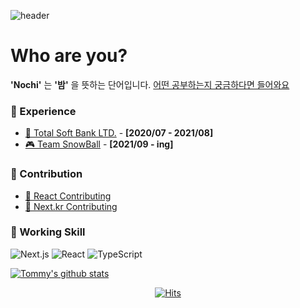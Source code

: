 
![header](https://capsule-render.vercel.app/api?type=slice&color=0:30cfd0,100:330867&height=200&text=Nochi&fontAlign=70&fontColor=ffffff&rotate=13&fontAlignY=25&desc=Front-End%20Developer&descAlign=70.&descAlignY=44)



# Who are you?
**'Nochi'** 는 **'밤'** 을 뜻하는 단어입니다. [어떤 공부하는지 궁금하다면 들어와요](https://nextjs-notion-blog-5ekmupexs-ainochi-kor.vercel.app/)

### 💼 Experience
- [🚢 Total Soft Bank LTD.](http://www.tsb.co.kr/index.php) - **[2020/07 - 2021/08]**
- [🎮 Team SnowBall](https://www.teamsnowball.com/) - **[2021/09 - ing]** <br />


### 🚀 Contribution
- [📃 React Contributing](https://github.com/reactjs/ko.react.dev/pull/324)
- [📃 Next.kr Contributing](https://github.com/Nextjs-kr/Nextjs.kr/blob/main/docs/03-pages/01-building-your-application/06-configuring/12-error-handling.mdx)

### 🔨 Working Skill
![Next.js](https://img.shields.io/badge/Next.js-000000?logo=Next.js&logoColor=white)
![React](https://img.shields.io/badge/React-61DAFB?logo=React&logoColor=white) 
![TypeScript](https://img.shields.io/badge/TypeScript-3178C6?logo=TypeScript&logoColor=white) 
<br />


[![Tommy's github stats](https://github-readme-stats.vercel.app/api?username=ainochi-kor&show_icons=true&theme=tokyonight)](https://github.com/anuraghazra/github-readme-stats)


 
<div align="center"> 
 
[![Hits](https://hits.seeyoufarm.com/api/count/incr/badge.svg?url=https%3A%2F%2Fgithub.com%2Fainochi-kor&count_bg=%2379C83D&title_bg=%23555555&icon=&icon_color=%23E7E7E7&title=hits&edge_flat=false)](https://hits.seeyoufarm.com)

</div>


<!-- - [Contributing] 
 -->
 
<!--
[![Nochi's wakatime stats](https://github-readme-stats.vercel.app/api/wakatime?username=Nochi)](https://wakatime.com/@Nochi)
 -->
<!--
**ainochi-kor/ainochi-kor** is a ✨ _special_ ✨ repository because its `README.md` (this file) appears on your GitHub profile.

Here are some ideas to get you started:
![MariaDB](https://img.shields.io/badge/MariaDB-003545.svg?logo=MariaDB&logoColor=white)
![Angular](https://img.shields.io/badge/Angular-DD0031?logo=Angular&logoColor=white)
![GraphQL](https://img.shields.io/badge/GraphQL-E10098?logo=GraphQL&logoColor=white)
![Next.js](https://img.shields.io/badge/Next.js-000000?logo=Next.js&logoColor=white)
![Svelte](https://img.shields.io/badge/Svelte-FF3E00?logo=Svelte&logoColor=white)

- [Work] [(주)토탈소프트뱅크](http://www.tsb.co.kr/index.php) => TA, RF, YT 등 B2B 웹 프로덕트(풀스택)
- [Work] [(주)팀스노우볼](https://www.teamsnowball.com/) => B2B E-Sport 분석 사이트, B2C Twitch Extension 프로덕트
- [Test] [Lib Test](https://lib-testing-project.netlify.app/) => 라이브러리 테스트
- [Test] [d3.js를 Typescript로 테스트 중](https://study-d3.vercel.app/)

- 🔭 I’m currently working on ...
- 🌱 I’m currently learning ...
- 👯 I’m looking to collaborate on ...
- 🤔 I’m looking for help with ...
- 💬 Ask me about ...
- 📫 How to reach me: ...
- 😄 Pronouns: ...
- ⚡ Fun fact: ...

📗

## 🌱 경험
![Vue.js](https://img.shields.io/badge/Vue.js-4FC08D?logo=Vue.js&logoColor=white)


![BootStrap](https://img.shields.io/badge/BootStrap-7952B3?logo=BootStrap&logoColor=white)
![Webpack](https://img.shields.io/badge/Webpack-8DD6F9?logo=Webpack&logoColor=white)
![Spring](https://img.shields.io/badge/Spring-6DB33F.svg?logo=spring&logoColor=white)
![Spring_Boot](https://img.shields.io/badge/Spring_Boot-6DB33F.svg?logo=spring&logoColor=white)
![Maven](https://img.shields.io/badge/Maven-C71A36.svg?logo=apache-maven&logoColor=white)
![Node.js](https://img.shields.io/badge/Node.js-339933?logo=Node.js&logoColor=white)
![Oracle](https://img.shields.io/badge/Oracle-F80000.svg?logo=Oracle&logoColor=white)
![Python](https://img.shields.io/badge/Python-3776AB.svg?logo=Python&logoColor=white)
![Sass](https://img.shields.io/badge/Sass-CC6699?logo=Sass&logoColor=white)
![jQuery](https://img.shields.io/badge/jQuery-0769AD?logo=jQuery&logoColor=white)
![Java_8](https://img.shields.io/badge/java8-red?logo=java&logoColor=white)
![Java_11](https://img.shields.io/badge/java11-red?logo=java&logoColor=white)


### 👍 그 외.
![Git](https://img.shields.io/badge/Git-F05032.svg?logo=Git&logoColor=white)
![GitHub](https://img.shields.io/badge/GitHub-181717.svg?logo=GitHub&logoColor=white)
![Markdown](https://img.shields.io/badge/Markdown-000000?logo=markdown&logoColor=white)
-->

<!-- ## Sub
![Solidity](https://img.shields.io/badge/Solidity-363636.svg?logo=Solidity&logoColor=white)
![Ethereum](https://img.shields.io/badge/Ethereum-3C3C3D.svg?logo=Ethereum&logoColor=white)
![Go](https://img.shields.io/badge/Go-00ADD8.svg?logo=Go&logoColor=white)
![Node.js](https://img.shields.io/badge/Node.js-339933.svg?logo=Node.js&logoColor=white)
![Kotlin](https://img.shields.io/badge/Kotlin-7F52FF.svg?logo=Kotlin&logoColor=white)
![Spring](https://img.shields.io/badge/Spring-6DB33F.svg?logo=Spring&logoColor=white)
![Spring Boot](https://img.shields.io/badge/Spring_Boot-6DB33F.svg?logo=SpringBoot&logoColor=white)
![Python](https://img.shields.io/badge/Python-3776AB.svg?logo=Python&logoColor=white)
![Qt](https://img.shields.io/badge/Qt-41CD52.svg?logo=Qt&logoColor=white)
## Etc
![Visual Studio Code](https://img.shields.io/badge/Visual_Studio_Code-007ACC.svg?logo=VisualStudioCode&logoColor=white)
![Git](https://img.shields.io/badge/Git-F05032.svg?logo=Git&logoColor=white)
![GitHub](https://img.shields.io/badge/GitHub-181717.svg?logo=GitHub&logoColor=white)
![Markdown](https://img.shields.io/badge/Markdown-000000?logo=markdown&logoColor=white)
![Notion](https://img.shields.io/badge/Notion-000000.svg?logo=Notion&logoColor=white) -->

<!-- 
- [Study] [Clone Book](https://clonebook.netlify.app/) (초창기 잡기술..)
- [Study] [Todo List](https://ainochi-todo-list.netlify.app/) (흔한 Todo에 잡다한 오류 수정 및 요구사항 추가) 
-->

<!-- ![TypeScript](https://img.shields.io/badge/TypeScript-3178C6.svg?logo=TypeScript&logoColor=white) 
![React](https://img.shields.io/badge/React-61DAFB.svg?logo=React&logoColor=white) 

![React Table](https://img.shields.io/badge/React_Table-FF4154.svg?logo=ReactTable&logoColor=white) 
![React Router](https://img.shields.io/badge/React_Router-CA4245.svg?logo=ReactRouter&logoColor=white)
![Redux](https://img.shields.io/badge/Redux-764ABC.svg?logo=Redux&logoColor=white)

![i18next](https://img.shields.io/badge/i18next-26A69A.svg?logo=i18next&logoColor=white)
![MUI](https://img.shields.io/badge/MUI-007FFF.svg?logo=MUI&logoColor=white)
![Emotion](https://img.shields.io/badge/Emotion-C865B9.svg?logo=Emotion&logoColor=white) 
 -->
